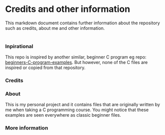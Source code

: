# Credits and other information
This markdown document contains further information about the repository such as credits, about me and other information.
<br><br>

### Inpirational
This repo is inspired by another similar, beginner C program eg repo: [beginners-C-program-examples](https://github.com/gouravthakur39/beginners-C-program-examples).
But however, none of the C files are inspired or copied from that repository.

### Credits

### About
This is my personal project and it contains files that are originally written by me when taking a C programming course. You might notice that these examples are seen everywhere as classic beginner files.

### More information
